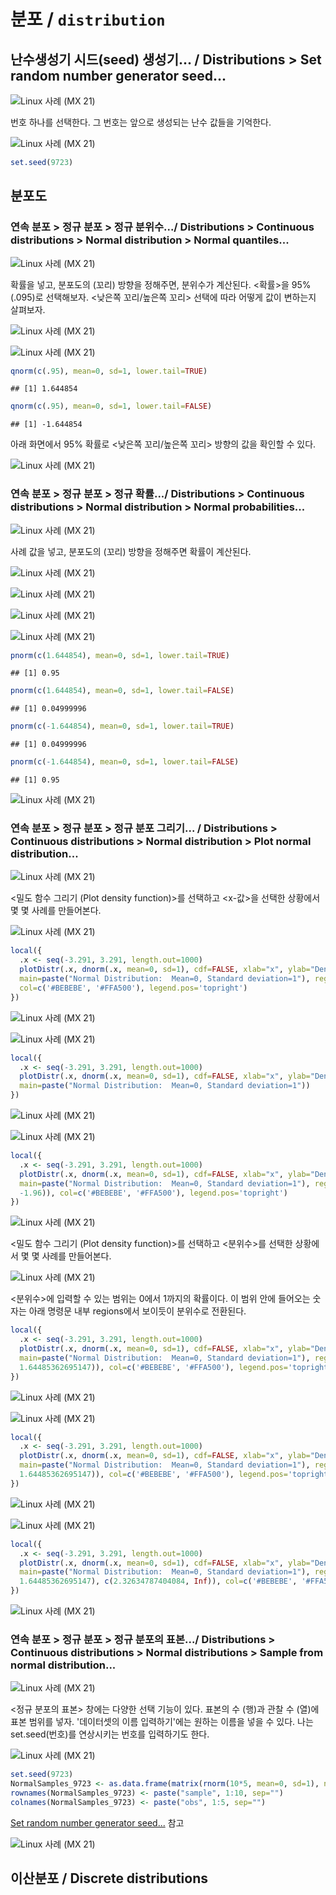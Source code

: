 # 분포 / `distribution`

## 난수생성기 시드(seed) 생성기... / Distributions > Set random number generator seed...

![Linux 사례 (MX 21)](fig/distribution-rand-01.png)


번호 하나를 선택한다. 그 번호는 앞으로 생성되는 난수 값들을 기억한다.

![Linux 사례 (MX 21)](fig/distribution-rand-02.png)


```r
set.seed(9723)
```

## 분포도

### 연속 분포 > 정규 분포 > 정규 분위수.../ Distributions > Continuous distributions > Normal distribution > Normal quantiles...

![Linux 사례 (MX 21)](fig/distribution-quantile-01.png)


확률을 넣고, 분포도의 (꼬리) 방향을 정해주면, 분위수가 계산된다. <확률>을 95%(.095)로 선택해보자. <낮은쪽 꼬리/높은쪽 꼬리> 선택에 따라 어떻게 값이 변하는지 살펴보자.

![Linux 사례 (MX 21)](fig/distribution-quantile-02.png)


![Linux 사례 (MX 21)](fig/distribution-quantile-03.png)


```r
qnorm(c(.95), mean=0, sd=1, lower.tail=TRUE)
```

```
## [1] 1.644854
```

```r
qnorm(c(.95), mean=0, sd=1, lower.tail=FALSE)
```

```
## [1] -1.644854
```

아래 화면에서 95% 확률로 <낮은쪽 꼬리/높은쪽 꼬리> 방향의 값을 확인할 수 있다.

![Linux 사례 (MX 21)](fig/distribution-quantile-04.png)

### 연속 분포 > 정규 분포 > 정규 확률.../ Distributions > Continuous distributions > Normal distribution > Normal probabilities...

![Linux 사례 (MX 21)](fig/distribution-prob-01.png)


사례 값을 넣고, 분포도의 (꼬리) 방향을 정해주면 확률이 계산된다.

![Linux 사례 (MX 21)](fig/distribution-prob-02.png)

![Linux 사례 (MX 21)](fig/distribution-prob-03.png)

![Linux 사례 (MX 21)](fig/distribution-prob-04.png)

![Linux 사례 (MX 21)](fig/distribution-prob-05.png)



```r
pnorm(c(1.644854), mean=0, sd=1, lower.tail=TRUE)
```

```
## [1] 0.95
```

```r
pnorm(c(1.644854), mean=0, sd=1, lower.tail=FALSE)
```

```
## [1] 0.04999996
```

```r
pnorm(c(-1.644854), mean=0, sd=1, lower.tail=TRUE)
```

```
## [1] 0.04999996
```

```r
pnorm(c(-1.644854), mean=0, sd=1, lower.tail=FALSE)
```

```
## [1] 0.95
```

![Linux 사례 (MX 21)](fig/distribution-prob-06.png)


### 연속 분포 > 정규 분포 > 정규 분포 그리기... / Distributions > Continuous distributions > Normal distribution > Plot normal distribution...

![Linux 사례 (MX 21)](fig/distribution-density-01.png)

<밀도 함수 그리기 (Plot density function)>를 선택하고 <x-값>을 선택한 상황에서 몇 몇 사례를 만들어본다.

![Linux 사례 (MX 21)](fig/distribution-density-02.png)


```r
local({
  .x <- seq(-3.291, 3.291, length.out=1000)  
  plotDistr(.x, dnorm(.x, mean=0, sd=1), cdf=FALSE, xlab="x", ylab="Density", 
  main=paste("Normal Distribution:  Mean=0, Standard deviation=1"), regions=list(c(-1.644854, Inf)), 
  col=c('#BEBEBE', '#FFA500'), legend.pos='topright')
})
```

![Linux 사례 (MX 21)](fig/distribution-density-03.png)

![Linux 사례 (MX 21)](fig/distribution-density-04.png)

```r
local({
  .x <- seq(-3.291, 3.291, length.out=1000)  
  plotDistr(.x, dnorm(.x, mean=0, sd=1), cdf=FALSE, xlab="x", ylab="Density", 
  main=paste("Normal Distribution:  Mean=0, Standard deviation=1"))
})
```


![Linux 사례 (MX 21)](fig/distribution-density-05.png)

![Linux 사례 (MX 21)](fig/distribution-density-06.png)

```r
local({
  .x <- seq(-3.291, 3.291, length.out=1000)  
  plotDistr(.x, dnorm(.x, mean=0, sd=1), cdf=FALSE, xlab="x", ylab="Density", 
  main=paste("Normal Distribution:  Mean=0, Standard deviation=1"), regions=list(c(1.96, Inf), c(-Inf, 
  -1.96)), col=c('#BEBEBE', '#FFA500'), legend.pos='topright')
})
```

![Linux 사례 (MX 21)](fig/distribution-density-07.png)

<밀도 함수 그리기 (Plot density function)>를 선택하고 <분위수>를 선택한 상황에서 몇 몇 사례를 만들어본다.

![Linux 사례 (MX 21)](fig/distribution-density-08.png)

<분위수>에 입력할 수 있는 범위는 0에서 1까지의 확률이다. 이 범위 안에 들어오는 숫자는 아래 명령문 내부 regions에서 보이듯이 분위수로 전환된다.



```r
local({
  .x <- seq(-3.291, 3.291, length.out=1000)  
  plotDistr(.x, dnorm(.x, mean=0, sd=1), cdf=FALSE, xlab="x", ylab="Density", 
  main=paste("Normal Distribution:  Mean=0, Standard deviation=1"), regions=list(c(-1.64485362695147, 
  1.64485362695147)), col=c('#BEBEBE', '#FFA500'), legend.pos='topright')
})
```


![Linux 사례 (MX 21)](fig/distribution-density-09.png)

![Linux 사례 (MX 21)](fig/distribution-density-10.png)



```r
local({
  .x <- seq(-3.291, 3.291, length.out=1000)  
  plotDistr(.x, dnorm(.x, mean=0, sd=1), cdf=FALSE, xlab="x", ylab="Density", 
  main=paste("Normal Distribution:  Mean=0, Standard deviation=1"), regions=list(c(-Inf, 
  1.64485362695147)), col=c('#BEBEBE', '#FFA500'), legend.pos='topright')
})
```

![Linux 사례 (MX 21)](fig/distribution-density-11.png)

![Linux 사례 (MX 21)](fig/distribution-density-12.png)


```r
local({
  .x <- seq(-3.291, 3.291, length.out=1000)  
  plotDistr(.x, dnorm(.x, mean=0, sd=1), cdf=FALSE, xlab="x", ylab="Density", 
  main=paste("Normal Distribution:  Mean=0, Standard deviation=1"), regions=list(c(-Inf, 
  1.64485362695147), c(2.32634787404084, Inf)), col=c('#BEBEBE', '#FFA500'), legend.pos='topright')
})
```



![Linux 사례 (MX 21)](fig/distribution-density-13.png)


### 연속 분포 > 정규 분포 > 정규 분포의 표본.../ Distributions > Continuous distributions > Normal distributions > Sample from normal distribution...

![Linux 사례 (MX 21)](fig/distribution-normal-01.png)

<정규 분포의 표본> 창에는 다양한 선택 기능이 있다. 표본의 수 (행)과 관찰 수 (열)에 표본 범위를 넣자. '데이터셋의 이름 입력하기'에는 원하는 이름을 넣을 수 있다. 나는 set.seed(번호)를 연상시키는 번호를 입력하기도 한다.


![Linux 사례 (MX 21)](fig/distribution-normal-02.png)


```r
set.seed(9723)
NormalSamples_9723 <- as.data.frame(matrix(rnorm(10*5, mean=0, sd=1), ncol=5))
rownames(NormalSamples_9723) <- paste("sample", 1:10, sep="")
colnames(NormalSamples_9723) <- paste("obs", 1:5, sep="")
```

[Set random number generator seed...](https://rcmdr.tistory.com/158) 참고

![Linux 사례 (MX 21)](fig/distribution-normal-03.png)

## 이산분포 / Discrete distributions




